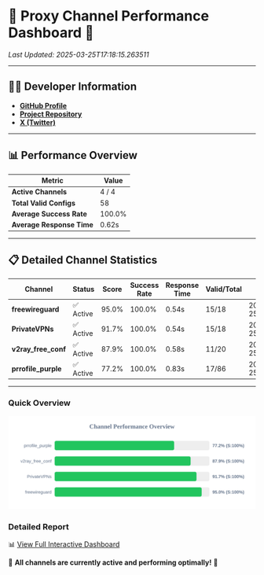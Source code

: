 # 🌟 Proxy Channel Performance Dashboard 🌟

_Last Updated: 2025-03-25T17:18:15.263511_

---

## 👩‍💻 Developer Information

- **[GitHub Profile](https://github.com/4n0nymou3)**  
- **[Project Repository](https://github.com/4n0nymou3/multi-proxy-config-fetcher)**  
- **[X (Twitter)](https://x.com/4n0nymou3)**  

---

## 📊 Performance Overview

| Metric                | Value       |
|-----------------------|-------------|
| **Active Channels**   | 4 / 4       |
| **Total Valid Configs** | 58          |
| **Average Success Rate** | 100.0%      |
| **Average Response Time** | 0.62s       |

---

## 📋 Detailed Channel Statistics

| Channel          | Status     | Score  | Success Rate | Response Time | Valid/Total | Last Success               |
|------------------|------------|--------|--------------|---------------|-------------|----------------------------|
| **freewireguard**  | ✅ Active  | 95.0%  | 100.0% | 0.54s         | 15/18       | 2025-03-25T17:18:15.261752 |
| **PrivateVPNs**  | ✅ Active  | 91.7%  | 100.0% | 0.54s         | 15/18       | 2025-03-25T17:18:14.690672 |
| **v2ray_free_conf**  | ✅ Active  | 87.9%  | 100.0% | 0.58s         | 11/20       | 2025-03-25T17:18:14.121654 |
| **prrofile_purple**  | ✅ Active  | 77.2%  | 100.0% | 0.83s         | 17/86       | 2025-03-25T17:18:13.510701 |

---

### Quick Overview
<div align="center">
  <a href="https://raw.githubusercontent.com/nullluser/NullRepo/refs/heads/main/assets/channel_stats_chart.svg">
    <img src="https://raw.githubusercontent.com/nullluser/NullRepo/refs/heads/main/assets/channel_stats_chart.svg" alt="Source Performance Statistics" width="800">
  </a>
</div>

### Detailed Report
📊 [View Full Interactive Dashboard](https://htmlpreview.github.io/?https://github.com/nullluser/NullRepo/blob/main/assets/performance_report.html)

🎉 **All channels are currently active and performing optimally!** 🎉
